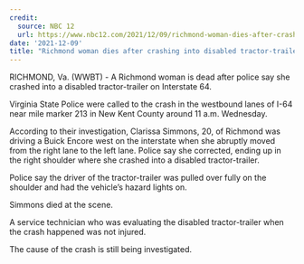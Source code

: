 ```yaml
---
credit:
  source: NBC 12
  url: https://www.nbc12.com/2021/12/09/richmond-woman-dies-after-crashing-into-disabled-tractor-trailer/
date: '2021-12-09'
title: "Richmond woman dies after crashing into disabled tractor-trailer"
---
```

RICHMOND, Va. (WWBT) - A Richmond woman is dead after police say she crashed into a disabled tractor-trailer on Interstate 64.

Virginia State Police were called to the crash in the westbound lanes of I-64 near mile marker 213 in New Kent County around 11 a.m. Wednesday.

According to their investigation, Clarissa Simmons, 20, of Richmond was driving a Buick Encore west on the interstate when she abruptly moved from the right lane to the left lane. Police say she corrected, ending up in the right shoulder where she crashed into a disabled tractor-trailer.

Police say the driver of the tractor-trailer was pulled over fully on the shoulder and had the vehicle’s hazard lights on.

Simmons died at the scene.

A service technician who was evaluating the disabled tractor-trailer when the crash happened was not injured.

The cause of the crash is still being investigated.

